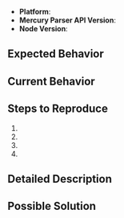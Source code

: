 <!--
Thanks for reporting an issue!

This issue tracker is for bugs and issues found within Mercury Parser API.

Please fill in as much of the template below as you're able.

Platform: output of `uname -a` (UNIX), or version and 32 or 64-bit (Windows)
Mercury-Parser API Version: the specified version in your `package.json` file
Node Version: output of `node --version`

If possible, please provide a stack trace and/or code that demonstrates the
problem, keeping it as simple and free of external dependencies as you are able.
-->

- **Platform**:
- **Mercury Parser API Version**:
- **Node Version**:

## Expected Behavior

<!--- Tell us what should happen -->

## Current Behavior

<!--- Tell us what happens instead of the expected behavior -->

## Steps to Reproduce

<!--- Provide a link to a live example, or an unambiguous set of steps to -->
<!--- reproduce this bug. Include code to reproduce, if relevant.  -->
<!--- Screenshots are helpful when appropriate. -->

1. 
2. 
3. 
4.

## Detailed Description

<!--- Provide a detailed description of the change or addition you are proposing -->
<!--- How has this issue affected you? What are you trying to accomplish? -->
<!--- Providing context helps us come up with a solution that is most useful in the real world -->
<!--- For example, what website URL are you dealing with?  -->
<!--- What is the request you are sending? What type of response are you getting? -->
<!--- What is missing from the response? -->
<!--- If you have a feature request, provide a detailed description of the change or addition you are proposing -->

## Possible Solution

<!--- Not obligatory, but suggest a fix/reason for the bug, -->
